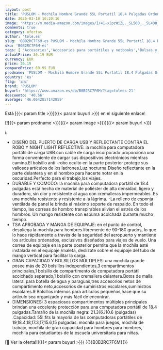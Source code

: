 ```yaml
---
layout: post
title: 'PUSLOM - Mochila Hombre Grande 55L Portatil 18.4 Pulgadas Ordenador con Puerto USB Antirrobo Impermeable Bolsa para Negocio Trabajo Diario Viaje Escolares Negro'
date: 2025-03-18 16:20:16
image: 'https://m.media-amazon.com/images/I/41-xJpzWiZL._SL500_._SL400_.jpg'
comments: true
category: ofertas
author: 'tole.es'
slug: 'B0B2RC7F6M-es PUSLOM - Mochila Hombre Grande 55L Portatil 18.4 Pulgadas...'
sku: 'B0B2RC7F6M-es'
tags: [ 'Accesorios','Accesorios para portátiles y netbooks','Bolsas y fundas para portátiles y netbooks','Informática','Mochilas para portátiles y netbooks','mochila','puslom','🇪🇸', ]
actualPrice: 36.19 EUR
currency: EUR
price: 36.19
comparePrice: 60.99 EUR
prodname: 'PUSLOM - Mochila Hombre Grande 55L Portatil 18.4 Pulgadas Ordenador con Puerto USB Antirrobo Impermeable Bolsa para Negocio Trabajo Diario Viaje Escolares Negro'
country: 'es'
flag: '🇪🇸'
brand: 'PUSLOM'
buyurl: 'https://www.amazon.es/dp/B0B2RC7F6M/?tag=tolees-21'
descuento: '40.66'
average: '46.0642857142859'
---
```


Está [{{< param title >}}]({{< param buyurl >}}) en el siguiente enlace!

[![{{< param prodname >}}]({{< param image >}})]({{< param buyurl >}})

ℹ️:

- DISEÑO DEL PUERTO DE CARGA USB Y REFLECTANTE CONTRA EL ROBO Y NIGHT LIGHT REFLECTIVE: la mochila para computadora portátil de carga USB con cable de carga incorporado proporciona una forma conveniente de cargar sus dispositivos electrónicos mientras camina.El bolsillo anti -robo oculto en la parte posterior protege sus valiosos artículos de los ladrones.Luz nocturna.Diseño reflectante en la parte delantera y en el hombro para hacerte notar en la oscuridad.Perfecto para el trabajo,los viajes.
- DURABLE Y CÓMODO: la mochila para computadora portátil de 18.4 pulgadas está hecha de material de poliéster de alta densidad, ligero y duradero, sin olor y resistente al agua con cremalleras impermeables. Es una mochila resistente y resistente a la lágrima. -La relleno de esponja ventilada de panel le brinda el máximo soporte de respaldo. En todo el tiempo, las correas de hombro transpirables alivian el estrés de los hombros. Un mango resistente con espuma acolchada durante mucho tiempo.
- TSA APROBADA Y MANGA DE EQUIPAJE: en el punto de control, despliega la mochila para hombres libremente de 90-180 grados, lo que lo hace rápidamente a través de la seguridad del aeropuerto y mantiene los artículos ordenados, exclusivos diseñados para viajes de vuelo. Una correa de equipaje en la parte posterior permite que la mochila esté instalada en el equipaje /maleta, deslízate sobre el equipaje del tubo de mango vertical para facilitar la carga.
- GRAN CAPACIDAD Y BOLSILLOS MÚLTIPLES: una mochila grande posee más de 20 bolsillos independientes,3 compartimentos principales,1 bolsillo de compartimento de computadora portátil acolchado separado,1 bolsillo con cremallera delantera.Botos de malla lateral para botella de agua y paraguas,tres accesorios netos de compartimento neto,accesorios de suministros escolares,suministros escolares.9 Bolsillos internos para artículos pequeños,hace que su artículo sea organizado y más fácil de encontrar.
- DIMENSIONES: 3 espaciosos compartimentos múltiples principales brindan una excelente protección para una computadora portátil de 18.4 pulgadas.Tamaño de la mochila negra: 21.3*16.1*10.6 (pulgadas) .Capacidad: 55l.fits la mayoría de las computadoras portátiles de 19,18.4,18,17.3,17,15.6,15 pulgadas. mochila para juegos, mochila de trabajo, mochila de gran capacidad para hombres para hombres, mochila para estudiantes de la escuela universitaria para niñas.

[🛒 Ver la oferta!!]({{< param buyurl >}})
{{<world>}}B0B2RC7F6M{{</world>}}
